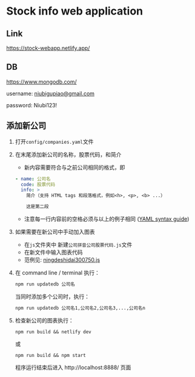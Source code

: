 # Stock info web application
## Link
https://stock-webapp.netlify.app/
## DB
https://www.mongodb.com/

username: niubigupiao@gmail.com

password: Niubi123!

## 添加新公司
1. 打开`config/companies.yaml`文件
2. 在末尾添加新公司的名称，股票代码，和简介
    - 新内容需要符合与之前公司相同的格式，即    
    ```yaml
    - name: 公司名
      code: 股票代码
      info: >
        简介（支持 HTML tags 和段落格式，例如<h>, <p>, <b> ...）

        这是第二段
    ```
    - 注意每一行内容前的空格必须与以上的例子相同 ([YAML syntax guide](https://docs.ansible.com/ansible/latest/reference_appendices/YAMLSyntax.html))
3. 如果需要在新公司中手动加入图表
    - 在`js`文件夹中 新建`公司拼音公司股票代码.js`文件
    - 在新文件中输入图表代码
    - 范例见: [ningdeshidai300750.js](js/ningdeshidai300750.js)
4. 在 command line / terminal 执行：
    ```bash
    npm run updatedb 公司名
    ```
    当同时添加多个公司时，执行：
    ```bash
    npm run updatedb 公司名1,公司名2,公司名3,...,公司名n
    ```
5. 检查新公司的图表执行：
    ```
    npm run build && netlify dev
    ```
    
    或

    ```
    npm run build && npm start
    ```
    程序运行结束后进入 http://localhost:8888/ 页面
